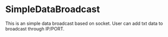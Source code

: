 # SimpleDataBroadcast
This is an simple data broadcast based on socket. User can add txt data to broadcast through IP/PORT.
